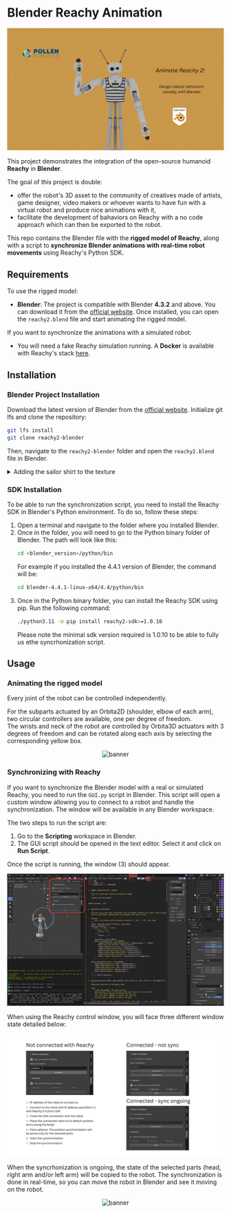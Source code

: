 # Blender Reachy Animation


<div align="center">

![banner](assets/banner.png)

</div>

This project demonstrates the integration of the open-source humanoid **Reachy** in **Blender**.

The goal of this project is double: 
- offer the robot's 3D asset to the community of creatives made of artists, game designer, video makers or whoever wants to have fun with a virtual robot and produce nice animations with it,
- facilitate the development of bahaviors on Reachy with a no code approach which can then be exported to the robot.

This repo contains the Blender file with the **rigged model of Reachy**, along with a script to **synchronize Blender animations with real-time robot movements** using Reachy's Python SDK.


## Requirements
To use the rigged model:
- **Blender**: The project is compatible with Blender **4.3.2** and above. You can download it from the [official website](https://www.blender.org/download/). Once installed, you can open the `reachy2.blend` file and start animating the rigged model.

If you want to synchronize the animations with a simulated robot:
- You will need a fake Reachy simulation running. A **Docker** is available with Reachy's stack [here](https://hub.docker.com/r/pollenrobotics/reachy2).

## Installation
### Blender Project Installation
Download the latest version of Blender from the [official website](https://www.blender.org/download/).
Initialize git lfs and clone the repository:
```bash
git lfs install
git clone reachy2-blender
```
Then, navigate to the `reachy2-blender` folder and open the `reachy2.blend` file in Blender.

<details>
<summary>Adding the sailor shirt to the texture</summary>

If you open the Blender project `reachy2.blend` as is and switch in the viewport shading to *Material Preview* or *Rendered* mode, you will see that the robot shirt which is supposed to be a sailor shirt is missing its texture. This is a texture needs to be added manually.

To add it, follow these steps: 
1. Go to shading workspace in the top bar
2. Switch to object mode
3. In the shader editor, select Object instead of World
4. In the node 'mariniere.jpg', click on Open Image and select the mariniere.jpg file in the assets folder. The texture should now be visible in the viewport.

The video below shows the steps to follow to add the texture to the shirt.

<div align="center">

![add_texture](assets/add_texture.gif)

</div>

</details>

### SDK Installation
To be able to run the synchronization script, you need to install the Reachy SDK in Blender's Python environment. To do so, follow these steps:
1. Open a terminal and navigate to the folder where you installed Blender.
2. Once in the folder, you will need to go to the Python binary folder of Blender. The path will look like this:
   ```bash
   cd <blender_version>/python/bin
   ```
   For example if you installed the 4.4.1 version of Blender, the command will be:
    ```bash
    cd blender-4.4.1-linux-x64/4.4/python/bin
    ``` 
3. Once in the Python binary folder, you can install the Reachy SDK using pip. Run the following command:
    ```bash
    ./python3.11 -m pip install reachy2-sdk>=1.0.10
    ```
    Please note the minimal sdk version required is 1.0.10 to be able to fully us ethe syncrhonization script.

## Usage
### Animating the rigged model
Every joint of the robot can be controlled independently.

For the subparts actuated by an Orbita2D (shoulder, elbow of each arm), two circular controllers are available, one per degree of freedom. </br> The wrists and neck of the robot are controlled by Orbita3D actuators with 3 degrees of freedom and can be rotated along each axis by selecting the corresponding yellow box.

<div align="center">

![banner](assets/joints_manipulation.gif)

</div>

### Synchronizing with Reachy
If you want to synchronize the Blender model with a real or simulated Reachy, you need to run the `GUI.py` script in Blender. This script will open a custom window allowing you to connect to a robot and handle the synchronization. The window will be available in any Blender workspace.

The two steps to run the script are:
1. Go to the **Scripting** workspace in Blender.
2. The GUI script should be opened in the text editor. Select it and click on **Run Script**.

Once the script is running, the window (3) should appear.
<div align="center">

![reachy_blender_interface](assets/start_script.png)

</div>

When using the Reachy control window, you will face three different window state detailed below:

<div align="center">

![reachy_blender_interface](assets/reachy_blender_interface.jpg)

</div>

When the syncrhonization is ongoing, the state of the selected parts (head, right arm and/or left arm) will be copied to the robot. The synchronization is done in real-time, so you can move the robot in Blender and see it moving on the robot.

<div align="center">

![banner](assets/sync_blender_reachy.gif)

</div>